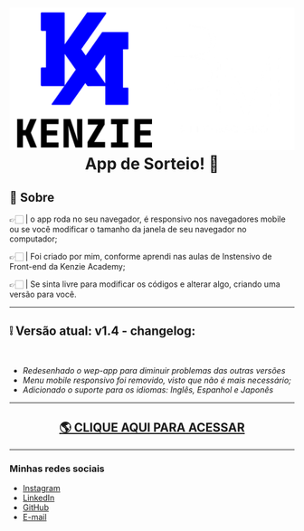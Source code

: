 <h1 align="center">
 <img src="./assets/img/logoreadme.svg"/>
 App de Sorteio! 🎯
</h1>

## 📖 Sobre

👉🏻 | o app roda no seu navegador, é responsivo nos navegadores mobile ou se você modificar o tamanho da janela de seu navegador no computador;

👉🏻 | Foi criado por mim, conforme aprendi nas aulas de Instensivo de Front-end da Kenzie Academy;

👉🏻 | Se sinta livre para modificar os códigos e alterar algo, criando uma versão para você. 
</br>
<hr>
<h2>❕ Versão atual: v1.4 - changelog: </h2></br>
<ul>
<i>
<li> Redesenhado o wep-app para diminuir problemas das outras versões </li>
<li> Menu mobile responsivo foi removido, visto que não é mais necessário;</li> 
<li> Adicionado o suporte para os idiomas: Inglês, Espanhol e Japonês
</i>
</ul>
<hr>
<h2 align="center"><a href="https://dev.brunomachado.pro/" target="_blank"> 🌎 CLIQUE AQUI PARA ACESSAR</a></h2>
<hr>

### Minhas redes sociais
<ul>
<li><a href="https://instagram.com/brunoasbryan" target="_blank">Instagram</a></li>
<li><a href="https://linkedin.com/in/brunoasbryan" target="_blank">LinkedIn</a></li>
<li><a href="https://github.com/brunoasbryan/" target="_blank">GitHub</a></li>
<li><a href="mailto:dev@brunomachado.pro">E-mail</a></li>
</ul>

